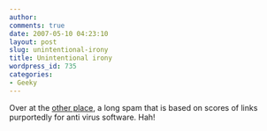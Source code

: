 ```yaml
---
author:
comments: true
date: 2007-05-10 04:23:10
layout: post
slug: unintentional-irony
title: Unintentional irony
wordpress_id: 735
categories:
- Geeky
---
```


Over at the [other place](http://agro.biodiver.se/), a long spam that is based on scores of links purportedly for anti virus software. Hah!

